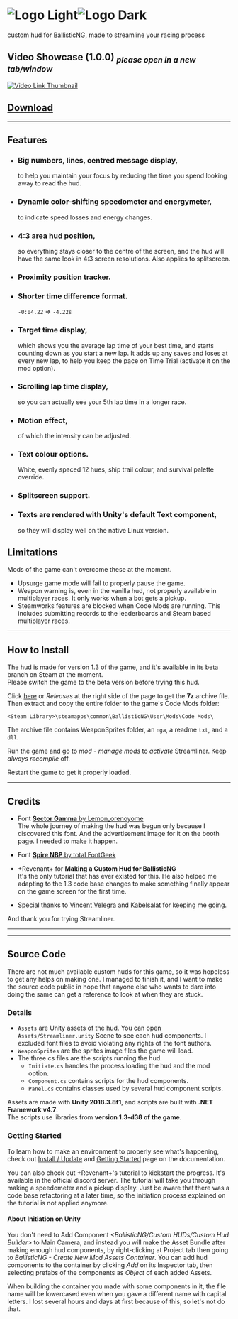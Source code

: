 ﻿# ![Logo Light]![Logo Dark]

custom hud for [BallisticNG], made to streamline your racing process

## Video Showcase (1.0.0) *<sub>please open in a new tab/window</sub>*

[![Video Link Thumbnail]][Video Link]

## [Download][Download Link]

- - -

## Features

- ### Big numbers, lines, centred message display,
  to help you maintain your focus by reducing the time you spend looking away to read the hud.
- ### Dynamic color-shifting speedometer and energymeter,
  to indicate speed losses and energy changes.
- ### 4:3 area hud position,
  so everything stays closer to the centre of the screen, and the hud will have the same look in 4:3 screen resolutions. Also applies to splitscreen.
- ### Proximity position tracker.
- ### Shorter time difference format.
  `-0:04.22` => `-4.22s`
- ### Target time display,
  which shows you the average lap time of your best time, and starts counting down as you start a new lap. It adds up any saves and loses at every new lap, to help you keep the pace on Time Trial (activate it on the mod option).
- ### Scrolling lap time display,
  so you can actually see your 5th lap time in a longer race.
- ### Motion effect,
  of which the intensity can be adjusted.
- ### Text colour options.
  White, evenly spaced 12 hues, ship trail colour, and survival palette override.
- ### Splitscreen support.
- ### Texts are rendered with Unity's default Text component,
  so they will display well on the native Linux version.

## Limitations

Mods of the game can't overcome these at the moment.

- Upsurge game mode will fail to properly pause the game.
- Weapon warning is, even in the vanilla hud, not properly available in multiplayer races. It only works when a bot gets a pickup.
- Steamworks features are blocked when Code Mods are running. This includes submitting records to the leaderboards and Steam based multiplayer races.

- - -

## How to Install

The hud is made for version 1.3 of the game, and it's available in its beta branch on Steam at the moment.  
Please switch the game to the beta version before trying this hud.

Click [here][Download Link] or *Releases* at the right side of the page to get the **7z** archive file. Then extract and copy the entire folder to the game's Code Mods folder:

```
<Steam Library>\steamapps\common\BallisticNG\User\Mods\Code Mods\
```

The archive file contains WeaponSprites folder, an `nga`, a readme `txt`, and a `dll`.

Run the game and go to *mod - manage mods* to *activate* Streamliner. Keep *always recompile* off.

Restart the game to get it properly loaded.

- - -

## Credits

- Font [**Sector Gamma** by Lemon_orenoyome][Sector Gamma]  
  The whole journey of making the hud was begun only because I discovered this font. And the advertisement image for it on the booth page. I needed to make it happen.

- Font [**Spire NBP** by total FontGeek][Spire NBP]

- +Revenant+ for **Making a Custom Hud for BallisticNG**  
  It's the only tutorial that has ever existed for this. He also helped me adapting to the 1.3 code base changes to make something finally appear on the game screen for the first time.

- Special thanks to [Vincent Velegra] and [Kabelsalat] for keeping me going.

And thank you for trying Streamliner.

- - -

- - -

## Source Code

There are not much available custom huds for this game, so it was hopeless to get any helps on making one. I managed to finish it, and I want to make the source code public in hope that anyone else who wants to dare into doing the same can get a reference to look at when they are stuck.

### Details

- `Assets` are Unity assets of the hud. You can open `Assets/Streamliner.unity` Scene to see each hud components. I excluded font files to avoid violating any rights of the font authors.
- `WeaponSprites` are the sprites image files the game will load.
- The three cs files are the scripts running the hud.
  - `Initiate.cs` handles the process loading the hud and the mod option.
  - `Component.cs` contains scripts for the hud components.
  - `Panel.cs` contains classes used by several hud component scripts.

Assets are made with **Unity 2018.3.8f1**, and scripts are built with **.NET Framework v4.7**.  
The scripts use libraries from **version 1.3-d38 of the game**.

### Getting Started

To learn how to make an environment to properly see what's happening, check out [Install / Update] and [Getting Started] page on the documentation.

You can also check out +Revenant+'s tutorial to kickstart the progress. It's available in the official discord server. The tutorial will take you through making a speedometer and a pickup display. Just be aware that there was a code base refactoring at a later time, so the initiation process explained on the tutorial is not applied anymore.

#### About Initiation on Unity

You don't need to Add Component *<BallisticNG/Custom HUDs/Custom Hud Builder>* to Main Camera, and instead you will make the Asset Bundle after making enough hud components, by right-clicking at Project tab then going to *BallisticNG - Create New Mod Assets Container*. You can add hud components to the container by clicking *Add* on its Inspector tab, then selecting prefabs of the components as *Object* of each added Assets.

When building the container you made with some components in it, the file name will be lowercased even when you gave a different name with capital letters. I lost several hours and days at first because of this, so let's not do that.



[BallisticNG]: https://neognosis.games/ballisticng/

[Logo Light]: https://user-images.githubusercontent.com/9097044/166197733-4496aa2b-60dd-41f1-9159-be6825104804.png#gh-dark-mode-only "Streamliner"
[Logo Dark]: https://user-images.githubusercontent.com/9097044/166199831-a0aa4715-c40e-4e87-bbde-23e2b8641dd0.png#gh-light-mode-only "Streamliner"
[Video Link]: https://youtu.be/Wec8Eni6N9M
[Video Link Thumbnail]: https://user-images.githubusercontent.com/9097044/166496210-d628d058-d590-4cb0-a42c-51d0ff7663db.png "Click to watch"
[Download Link]: ../../releases/latest

[Sector Gamma]: https://zipangcomplex.booth.pm/items/3307757
[Spire NBP]: https://sites.google.com/site/totalfontgeek/nbp-fonts/spire-nbp

[Vincent Velegra]: https://twitch.tv/vincentvelegra_
[Kabelsalat]: https://twitter.com/ThatGuyKabel

[Install / Update]: https://ballisticng-documentation.readthedocs.io/en/latest/unity_tools/install_update.html
[Getting Started]: https://ballisticng-documentation.readthedocs.io/en/latest/code_mods/getting_started.html
